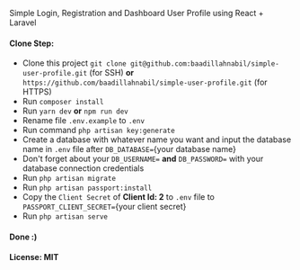 Simple Login, Registration and Dashboard User Profile using React + Laravel

#### Clone Step:

-   Clone this project `git clone git@github.com:baadillahnabil/simple-user-profile.git` (for SSH) **or** `https://github.com/baadillahnabil/simple-user-profile.git` (for HTTPS)
-   Run `composer install`
-   Run `yarn dev` **or** `npm run dev`
-   Rename file `.env.example` to `.env`
-   Run command `php artisan key:generate`
-   Create a database with whatever name you want and input the database name in `.env` file after `DB_DATABASE=`{your database name}
-   Don't forget about your `DB_USERNAME=` **and** `DB_PASSWORD=` with your database connection credentials
-   Run `php artisan migrate`
-   Run `php artisan passport:install`
-   Copy the `Client Secret` of **Client Id: 2** to `.env` file to `PASSPORT_CLIENT_SECRET=`{your client secret}
-   Run `php artisan serve`

#### Done :)

#### License: MIT
